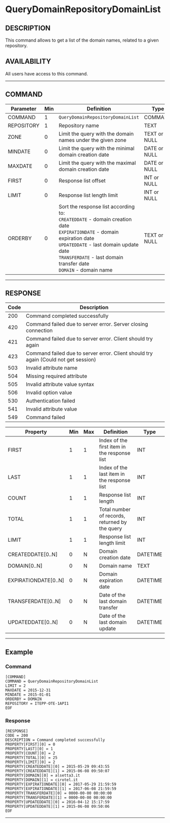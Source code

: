 # QueryDomainRepositoryDomainList

## DESCRIPTION
This command allows to get a list of the domain names, related to a given repository.

## AVAILABILITY
All users have access to this command.

----
## COMMAND

Parameter | Min | Definition | Type
---- | ---- | ---- | ----
COMMAND | 1 | `QueryDomainRepositoryDomainList` | COMMAND
REPOSITORY | 1 | Repository name | TEXT
ZONE | 0 | Limit the query with the domain names under the given zone | TEXT or NULL
MINDATE | 0 | Limit the query with the minimal domain creation date | DATE or NULL
MAXDATE | 0 | Limit the query with the maximal domain creation date | DATE or NULL
FIRST | 0 | Response list offset | INT or NULL
LIMIT | 0 | Response list length limit | INT or NULL
ORDERBY | 0 | Sort the response list according to:<br>`CREATEDDATE` - domain creation date<br>`EXPIRATIONDATE` - domain expiration date<br>`UPDATEDDATE` - last domain update date<br>`TRANSFERDATE` - last domain transfer date<br>`DOMAIN` - domain name | TEXT or NULL

----
## RESPONSE

Code | Description
---- | ----
200 | Command completed successfully
420 | Command failed due to server error. Server closing connection
421 | Command failed due to server error. Client should try again
423 | Command failed due to server error. Client should try again (Could not get session)
503 | Invalid attribute name
504 | Missing required attribute
505 | Invalid attribute value syntax
506 | Invalid option value
530 | Authentication failed
541 | Invalid attribute value
549 | Command failed

Property | Min | Max | Definition | Type
---- | ---- | ---- | ---- | ----
FIRST | 1 | 1 | Index of the first item in the response list | INT
LAST | 1 | 1 | Index of the last item in the response list | INT
COUNT | 1 | 1 | Response list length | INT
TOTAL | 1 | 1 | Total number of records, returned by the query | INT
LIMIT | 1 | 1 | Response list length limit | INT
CREATEDDATE[0..N] | 0 | N | Domain creation date | DATETIME
DOMAIN[0..N] | 0 | N | Domain name | TEXT
EXPIRATIONDATE[0..N] | 0 | N | Domain expiration date | DATETIME
TRANSFERDATE[0..N] | 0 | N | Date of the last domain transfer | DATETIME
UPDATEDDATE[0..N] | 0 | N | Date of the last domain update | DATETIME

----
## Example

### Command

```
[COMMAND]
COMMAND = QueryDomainRepositoryDomainList
LIMIT = 2
MAXDATE = 2015-12-31
MINDATE = 2015-01-01
ORDERBY = DOMAIN
REPOSITORY = ITEPP-OTE-1API1
EOF
```
### Response

```
[RESPONSE]
CODE = 200
DESCRIPTION = Command completed successfully
PROPERTY[FIRST][0] = 0
PROPERTY[LAST][0] = 1
PROPERTY[COUNT][0] = 2
PROPERTY[TOTAL][0] = 25
PROPERTY[LIMIT][0] = 2
PROPERTY[CREATEDDATE][0] = 2015-05-29 09:43:55
PROPERTY[CREATEDDATE][1] = 2015-06-08 09:50:07
PROPERTY[DOMAIN][0] = alsetta3.it
PROPERTY[DOMAIN][1] = cirotel.it
PROPERTY[EXPIRATIONDATE][0] = 2017-05-29 21:59:59
PROPERTY[EXPIRATIONDATE][1] = 2017-06-08 21:59:59
PROPERTY[TRANSFERDATE][0] = 0000-00-00 00:00:00
PROPERTY[TRANSFERDATE][1] = 0000-00-00 00:00:00
PROPERTY[UPDATEDDATE][0] = 2016-04-12 15:17:59
PROPERTY[UPDATEDDATE][1] = 2015-06-08 09:50:06
EOF
```

----
